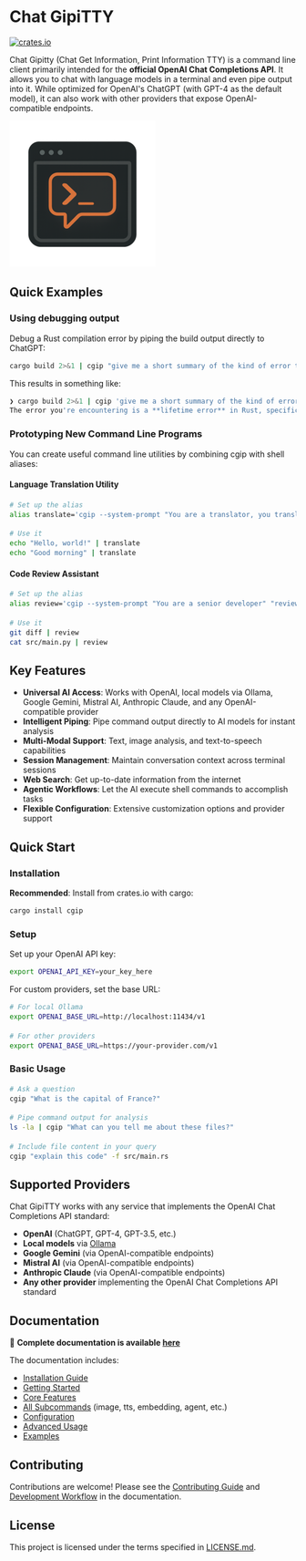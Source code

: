 # Chat GipiTTY
[![crates.io](https://img.shields.io/crates/v/cgip.svg)](https://crates.io/crates/cgip)

Chat Gipitty (Chat Get Information, Print Information TTY) is a command line client primarily intended for the **official OpenAI Chat Completions API**. It allows you to chat with language models in a terminal and even pipe output into it. While optimized for OpenAI's ChatGPT (with GPT-4 as the default model), it can also work with other providers that expose OpenAI-compatible endpoints.

![logo](./assets/logo-256.png)

## Quick Examples

### Using debugging output
Debug a Rust compilation error by piping the build output directly to ChatGPT:

```sh
cargo build 2>&1 | cgip "give me a short summary of the kind of error this is"
```

This results in something like:
```sh
❯ cargo build 2>&1 | cgip 'give me a short summary of the kind of error this is'
The error you're encountering is a **lifetime error** in Rust, specifically an issue with **borrowed values not living long enough**.
```

### Prototyping New Command Line Programs

You can create useful command line utilities by combining cgip with shell aliases:

#### Language Translation Utility
```sh
# Set up the alias
alias translate='cgip --system-prompt "You are a translator, you translate text to Spanish"'

# Use it
echo "Hello, world!" | translate
echo "Good morning" | translate
```

#### Code Review Assistant
```sh
# Set up the alias
alias review='cgip --system-prompt "You are a senior developer" "review this code for bugs and improvements"'

# Use it
git diff | review
cat src/main.py | review
```

## Key Features

- **Universal AI Access**: Works with OpenAI, local models via Ollama, Google Gemini, Mistral AI, Anthropic Claude, and any OpenAI-compatible provider
- **Intelligent Piping**: Pipe command output directly to AI models for instant analysis
- **Multi-Modal Support**: Text, image analysis, and text-to-speech capabilities
- **Session Management**: Maintain conversation context across terminal sessions
- **Web Search**: Get up-to-date information from the internet
- **Agentic Workflows**: Let the AI execute shell commands to accomplish tasks
- **Flexible Configuration**: Extensive customization options and provider support

## Quick Start

### Installation

**Recommended**: Install from crates.io with cargo:
```sh
cargo install cgip
```

### Setup

Set up your OpenAI API key:
```sh
export OPENAI_API_KEY=your_key_here
```

For custom providers, set the base URL:
```sh
# For local Ollama
export OPENAI_BASE_URL=http://localhost:11434/v1

# For other providers
export OPENAI_BASE_URL=https://your-provider.com/v1
```

### Basic Usage

```sh
# Ask a question
cgip "What is the capital of France?"

# Pipe command output for analysis
ls -la | cgip "What can you tell me about these files?"

# Include file content in your query
cgip "explain this code" -f src/main.rs
```

## Supported Providers

Chat GipiTTY works with any service that implements the OpenAI Chat Completions API standard:

- **OpenAI** (ChatGPT, GPT-4, GPT-3.5, etc.)
- **Local models** via [Ollama](https://ollama.com)
- **Google Gemini** (via OpenAI-compatible endpoints)
- **Mistral AI** (via OpenAI-compatible endpoints)
- **Anthropic Claude** (via OpenAI-compatible endpoints)
- **Any other provider** implementing the OpenAI Chat Completions API standard

## Documentation

📖 **Complete documentation is available [here](https://divanv.com/chat-gipitty/)**

The documentation includes:
- [Installation Guide](https://divanv.com/chat-gipitty/installation.html)
- [Getting Started](https://divanv.com/chat-gipitty/getting-started.html)
- [Core Features](https://divanv.com/chat-gipitty/core-features.html)
- [All Subcommands](https://divanv.com/chat-gipitty/subcommands.html) (image, tts, embedding, agent, etc.)
- [Configuration](https://divanv.com/chat-gipitty/configuration.html)
- [Advanced Usage](https://divanv.com/chat-gipitty/advanced-usage.html)
- [Examples](https://divanv.com/chat-gipitty/examples.html)

## Contributing

Contributions are welcome! Please see the [Contributing Guide](https://divanv.com/chat-gipitty/contributing.html) and [Development Workflow](https://divanv.com/chat-gipitty/development-workflow.html) in the documentation.

## License

This project is licensed under the terms specified in [LICENSE.md](LICENSE.md).
